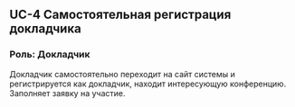 ## UС-4 Самостоятельная регистрация докладчика
### Роль: Докладчик
Докладчик самостоятельно переходит на сайт системы и регистрируется как докладчик, находит интересующую конференцию. Заполняет заявку на участие.
